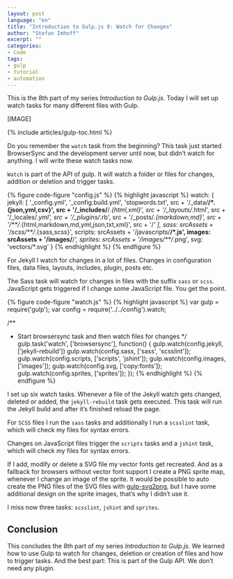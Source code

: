 ```yaml
---
layout: post
language: "en"
title: "Introduction to Gulp.js 8: Watch for Changes"
author: "Stefan Imhoff"
excerpt: ""
categories:
- Code
tags:
- gulp
- tutorial
- automation
---
```


This is the 8th part of my series *Introduction to Gulp.js*. Today I will set up watch tasks for many different files with Gulp.

[IMAGE]

{% include articles/gulp-toc.html %}

Do you remember the `watch` task from the beginning? This task just started BrowserSync and the development server until now, but didn’t watch for anything. I will write these watch tasks now.

`Watch` is part of the API of gulp. It will watch a folder or files for changes, addition or deletion and trigger tasks.

{% figure code-figure "config.js" %}
{% highlight javascript %}
watch: {
  jekyll: [
    '_config.yml',
    '_config.build.yml',
    'stopwords.txt',
    src + '/_data/**/*.{json,yml,csv}',
    src + '/_includes/**/*.{html,xml}',
    src + '/_layouts/*.html',
    src + '/_locales/*.yml',
    src + '/_plugins/*.rb',
    src + '/_posts/*.{markdown,md}',
    src + '/**/*.{html,markdown,md,yml,json,txt,xml}',
    src + '/*'
  ],
  sass:    srcAssets + '/scss/**/*.{sass,scss}',
  scripts: srcAssets + '/javascripts/**/*.js',
  images:  srcAssets + '/images/**/*',
  sprites: srcAssets + '/images/**/*.png',
  svg:     'vectors/*.svg'
}
{% endhighlight %}
{% endfigure %}

For Jekyll I watch for changes in a lot of files. Changes in configuration files, data files, layouts, includes, plugin, posts etc.

The Sass task will watch for changes in files with the suffix `sass` or `scss`. JavaScript gets triggered if I change some JavaScript file. You get the point.

{% figure code-figure "watch.js" %}
{% highlight javascript %}
var gulp   = require('gulp');
var config = require('../../config').watch;

/**
 * Start browsersync task and then watch files for changes
 */
gulp.task('watch', ['browsersync'], function() {
  gulp.watch(config.jekyll,  ['jekyll-rebuild'])
  gulp.watch(config.sass,    ['sass', 'scsslint']);
  gulp.watch(config.scripts, ['scripts', 'jshint']);
  gulp.watch(config.images,  ['images']);
  gulp.watch(config.svg,     ['copy:fonts']);
  gulp.watch(config.sprites, ['sprites']);
});
{% endhighlight %}
{% endfigure %}

I set up six watch tasks. Whenever a file of the Jekyll watch gets changed, deleted or added, the `jekyll-rebuild` task gets executed. This task will run the Jekyll build and after it’s finished reload the page.

For `SCSS` files I run the `sass` tasks and additionally I run a `scsslint` task, which will check my files for syntax errors.

Changes on JavaScript files trigger the `scripts` tasks and a `jshint` task, which will check my files for syntax errors.

If I add, modify or delete a SVG file my vector fonts get recreated. And as a fallback for browsers without vector font support I create a PNG sprite map, whenever I change an image of the sprite. It would be possible to auto create the PNG files of the SVG files with [gulp-svg2png](https://www.npmjs.org/package/gulp-svg2png/), but I have some additional design on the sprite images, that’s why I didn’t use it.

I miss now three tasks: `scsslint`, `jshint` and `sprites`.

## Conclusion
This concludes the 8th part of my series *Introduction to Gulp.js*. We learned how to use Gulp to watch for changes, deletion or creation of files and how to trigger tasks. And the best part: This is part of the Gulp API. We don’t need any plugin.
